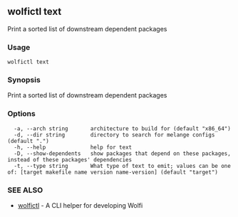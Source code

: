 ## wolfictl text

Print a sorted list of downstream dependent packages

### Usage

```
wolfictl text
```

### Synopsis

Print a sorted list of downstream dependent packages

### Options

```
  -a, --arch string       architecture to build for (default "x86_64")
  -d, --dir string        directory to search for melange configs (default ".")
  -h, --help              help for text
  -D, --show-dependents   show packages that depend on these packages, instead of these packages' dependencies
  -t, --type string       What type of text to emit; values can be one of: [target makefile name version name-version] (default "target")
```

### SEE ALSO

* [wolfictl](wolfictl.md)	 - A CLI helper for developing Wolfi

